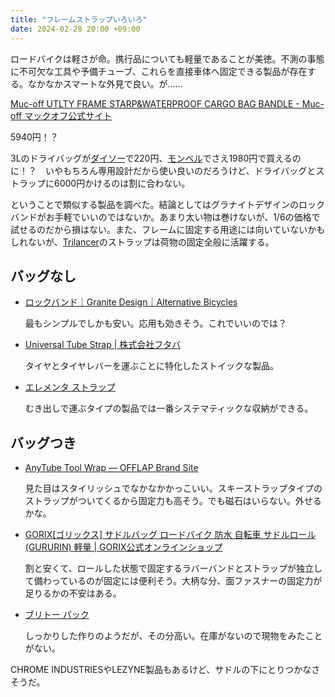 ```yaml
---
title: "フレームストラップいろいろ"
date: 2024-02-28 20:00 +09:00
---
```


ロードバイクは軽さが命。携行品についても軽量であることが美徳。不測の事態に不可欠な工具や予備チューブ、これらを直接車体へ固定できる製品が存在する。なかなかスマートな外見で良い。が……

[Muc-off UTLTY FRAME STARP&WATERPROOF CARGO BAG BANDLE - Muc-off マックオフ公式サイト](https://www.cog.inc/product/utlty-frame-strpwtrprf-cargo-bgbndl)

5940円！？

3Lのドライバッグが[ダイソー](https://jp.daisonet.com/products/4549892507311)で220円、[モンベル](https://webshop.montbell.jp/goods/disp.php?product_id=1133282)でさえ1980円で買えるのに！？　いやもちろん専用設計だから使い良いのだろうけど、ドライバッグとストラップに6000円かけるのは割に合わない。

ということで類似する製品を調べた。結論としてはグラナイトデザインのロックバンドがお手軽でいいのではないか。あまり太い物は巻けないが、1/6の価格で試せるのだから損はない。また、フレームに固定する用途には向いていないかもしれないが、[Trilancer](https://www.amazon.co.jp/dp/B09T5YDMTR/)のストラップは荷物の固定全般に活躍する。

## バッグなし

- [ロックバンド｜Granite Design｜Alternative Bicycles](https://www.alternative-bikes.com/item/item.php?page_no=&goods_code=A040&genre_code=&brand_code=&back_page=list%2Cphp)

    最もシンプルでしかも安い。応用も効きそう。これでいいのでは？

- [Universal Tube Strap | 株式会社フタバ](https://e-ftb.co.jp/item/2898/)

    タイヤとタイヤレバーを運ぶことに特化したストイックな製品。

- [エレメンタ ストラップ](https://topeak.jp/products/elementa-strap/)

    むき出しで運ぶタイプの製品では一番システマティックな収納ができる。

## バッグつき

- [AnyTube Tool Wrap — OFFLAP Brand Site](https://www.offlap.com/anytube-tool-wrap-)

    見た目はスタイリッシュでなかなかかっこいい。スキーストラップタイプのストラップがついてくるから固定力も高そう。でも磁石はいらない。外せるかな。

- [GORIX[ゴリックス] サドルバッグ ロードバイク 防水 自転車 サドルロール (GURURIN) 軽量 | GORIX公式オンラインショップ](https://www.gottsuprice.jp/?pid=177211001)

    割と安くて、ロールした状態で固定するラバーバンドとストラップが独立して備わっているのが固定には便利そう。大柄な分、面ファスナーの固定力が足りるかの不安はある。

- [ブリトー パック](https://topeak.jp/products/burrito-pack/)

    しっかりした作りのようだが、その分高い。在庫がないので現物をみたことがない。

CHROME INDUSTRIESやLEZYNE製品もあるけど、サドルの下にとりつかなさそうだ。
